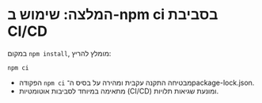 # המלצה: שימוש ב-npm ci בסביבת CI/CD

במקום `npm install`, מומלץ להריץ:

```
npm ci
```

- הפקודה `npm ci` מבטיחה התקנה עקבית ומהירה על בסיס ה־package-lock.json.
- מתאימה במיוחד לסביבות אוטומטיות (CI/CD) ומונעת שגיאות תלויות.
